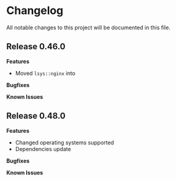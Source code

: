 # Changelog

All notable changes to this project will be documented in this file.

## Release 0.46.0

**Features**

* Moved `lsys::nginx` into

**Bugfixes**

**Known Issues**

## Release 0.48.0

**Features**

* Changed operating systems supported
* Dependencies update

**Bugfixes**

**Known Issues**
